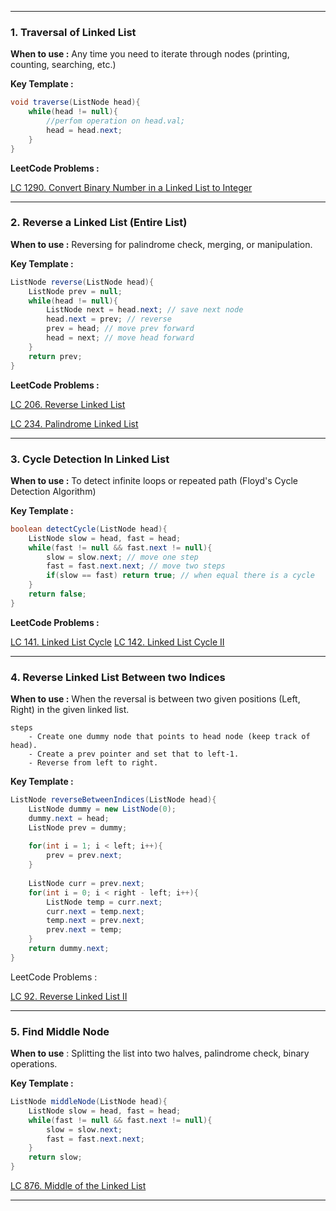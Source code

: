 
---
### **1. Traversal of Linked List**

**When to use :** Any time you need to iterate through nodes (printing, counting, searching, etc.)

**Key Template :**

```java
void traverse(ListNode head){
	while(head != null){
		//perfom operation on head.val;
		head = head.next;
	}
}
```

**LeetCode Problems :**

[LC 1290. Convert Binary Number in a Linked List to Integer](https://leetcode.com/problems/convert-binary-number-in-a-linked-list-to-integer/)

---

### **2. Reverse a Linked List (Entire List)**

**When to use :** Reversing for palindrome check, merging, or manipulation.

**Key Template :**

```java
ListNode reverse(ListNode head){
	ListNode prev = null;
	while(head != null){
		ListNode next = head.next; // save next node
		head.next = prev; // reverse
		prev = head; // move prev forward
		head = next; // move head forward
	}
	return prev;
}
```

**LeetCode Problems :**

[LC 206. Reverse Linked List](https://leetcode.com/problems/reverse-linked-list/)

[LC 234. Palindrome Linked List](https://leetcode.com/problems/palindrome-linked-list/)

---

### **3. Cycle Detection In Linked List**

**When to use :** To detect infinite loops or repeated path (Floyd's Cycle Detection Algorithm)

**Key Template :**

```Java
boolean detectCycle(ListNode head){
	ListNode slow = head, fast = head;
	while(fast != null && fast.next != null){
		slow = slow.next; // move one step
		fast = fast.next.next; // move two steps
		if(slow == fast) return true; // when equal there is a cycle
	}
	return false;
}
```

**LeetCode Problems :**

[LC 141. Linked List Cycle](https://leetcode.com/problems/linked-list-cycle/)
[LC 142. Linked List Cycle II](https://leetcode.com/problems/linked-list-cycle-ii/)

---

### **4. Reverse Linked List Between two Indices**

**When to use :** When the reversal is between two given positions (Left, Right) in the given linked list.

	steps
		- Create one dummy node that points to head node (keep track of head).
		- Create a prev pointer and set that to left-1.
		- Reverse from left to right.

**Key Template :**

```java
ListNode reverseBetweenIndices(ListNode head){
	ListNode dummy = new ListNode(0);
	dummy.next = head;
	ListNode prev = dummy;
	
	for(int i = 1; i < left; i++){
		prev = prev.next;
	}
	
	ListNode curr = prev.next;
	for(int i = 0; i < right - left; i++){
		ListNode temp = curr.next;
		curr.next = temp.next;
		temp.next = prev.next;
		prev.next = temp;
	}
	return dummy.next;
}
```

LeetCode Problems :

[LC 92. Reverse Linked List II](https://leetcode.com/problems/reverse-linked-list-ii/)

---

### **5. Find Middle Node**

**When to use** : Splitting the list into two halves, palindrome check, binary operations.

**Key Template :**

```java
ListNode middleNode(ListNode head){
	ListNode slow = head, fast = head;
	while(fast != null && fast.next != null){
		slow = slow.next;
		fast = fast.next.next;
	}
	return slow;
}
```

[LC 876. Middle of the Linked List](https://leetcode.com/problems/middle-of-the-linked-list/)

---

